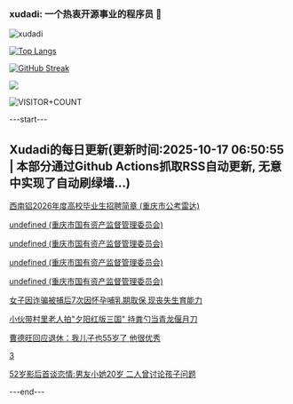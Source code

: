 ### xudadi: 一个热衷开源事业的程序员 👋

![xudadi](https://github-readme-stats-git-masterorgs-github-readme-stats-team.vercel.app/api?username=xudadi)

[![Top Langs](https://github-readme-stats.vercel.app/api/top-langs/?username=xudadi)](https://github.com/anuraghazra/github-readme-stats)

[![GitHub Streak](https://streak-stats.demolab.com?user=xudadi&locale=zh_Hans)](https://git.io/streak-stats)

![](https://raw.githubusercontent.com/xudadi/xudadi/main/assets/github-contribution-grid-snake.svg)

![VISITOR+COUNT](https://komarev.com/ghpvc/?username=xudadi&label=VISITOR+COUNT)


---start---

## Xudadi的每日更新(更新时间:2025-10-17 06:50:55 | 本部分通过Github Actions抓取RSS自动更新, 无意中实现了自动刷绿墙...)

[西南铝2026年度高校毕业生招聘简章 (重庆市公考雷达)](https://www.gongkaoleida.com/article/2652188)

[undefined (重庆市国有资产监督管理委员会)](https://dadilab.github.io/feeds/all.xml)

[undefined (重庆市国有资产监督管理委员会)](https://dadilab.github.io/feeds/all.xml)

[undefined (重庆市国有资产监督管理委员会)](https://dadilab.github.io/feeds/all.xml)

[undefined (重庆市国有资产监督管理委员会)](https://dadilab.github.io/feeds/all.xml)

[女子因诈骗被捕后7次因怀孕哺乳期取保 现丧失生育能力](https://m.163.com/news/article/KC17DV73051492T3.html)

[小伙带村里老人拍"夕阳红版三国" 持粪勺当青龙偃月刀](https://m.163.com/news/article/KC149U9N0514D3UH.html)

[曹德旺回应退休：我儿子也55岁了 他很优秀](https://m.163.com/news/article/KC131EVS0519APGA.html)

[3](https://m.163.com/touch/news/sub/domestic)

[52岁影后首谈恋情:男友小她20岁 二人曾讨论孩子问题](https://m.163.com/news/article/KBUQ9UFG053469LG.html)

---end---
